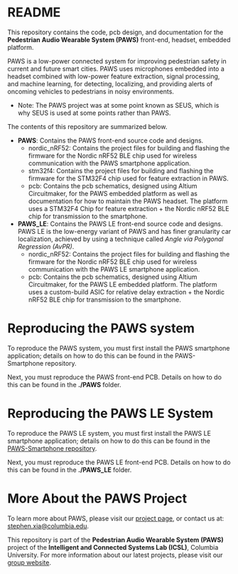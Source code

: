 # README #

This repository contains the code, pcb design, and documentation for the **Pedestrian Audio Wearable System (PAWS)** front-end, headset, embedded platform.

PAWS is a low-power connected system for improving pedestrian safety in current and future smart cities. PAWS uses microphones embedded into a headset combined with low-power feature extraction, signal processing, and machine learning, for detecting, localizing, and providing alerts of oncoming vehicles to pedestrians in noisy environments.

* Note: The PAWS project was at some point known as SEUS, which is why SEUS is used at some points rather than PAWS.

The contents of this repository are summarized below.

* **PAWS**: Contains the PAWS front-end source code and designs.
	* nordic_nRF52: Contains the project files for building and flashing the firmware for the Nordic nRF52 BLE chip used for wireless communication with the PAWS smartphone application.
	* stm32f4: Contains the project files for building and flashing the firmware for the STM32F4 chip used for feature extraction in PAWS.
	* pcb: Contains the pcb schematics, designed using Altium Circuitmaker, for the PAWS embedded platform as well as documentation for how to maintain the PAWS headset. The platform uses a STM32F4 Chip for feature extraction + the Nordic nRF52 BLE chip for transmission to the smartphone.
* **PAWS_LE**: Contains the PAWS LE front-end source code and designs. PAWS LE is the low-energy variant of PAWS and has finer granularity car localization, achieved by using a technique called *Angle via Polygonal Regression (AvPR)*.
	* nordic_nRF52: Contains the project files for building and flashing the firmware for the Nordic nRF52 BLE chip used for wireless communication with the PAWS LE smartphone application.
	* pcb: Contains the pcb schematics, designed using Altium Circuitmaker, for the PAWS LE embedded platform. The platform uses a custom-build ASIC for relative delay extraction + the Nordic nRF52 BLE chip for transmission to the smartphone.

# Reproducing the PAWS system

To reproduce the PAWS system, you must first install the PAWS smartphone application; details on how to do this can be found in the PAWS-Smartphone repository.

Next, you must reproduce the PAWS front-end PCB. Details on how to do this can be found in the **./PAWS** folder.

# Reproducing the PAWS LE System

To reproduce the PAWS LE system, you must first install the PAWS LE smartphone application; details on how to do this can be found in the [PAWS-Smartphone repository](https://github.com/Columbia-ICSL/PAWS-Smartphone).

Next, you must reproduce the PAWS LE front-end PCB. Details on how to do this can be found in the **./PAWS_LE** folder.

# More About the PAWS Project
To learn more about PAWS, please visit our [project page](http://icsl.ee.columbia.edu/projects/seus), or contact us at: [stephen.xia@columbia.edu](stephen.xia@columbia.edu). 	 
	
This repository is part of the **Pedestrian Audio Wearable System (PAWS)** project of the **Intelligent and Connected Systems Lab (ICSL)**, Columbia University.
For more information about our latest projects, please visit our [group website](http://icsl.ee.columbia.edu).